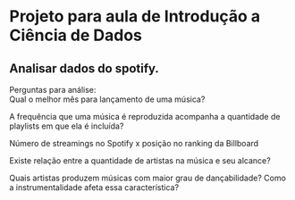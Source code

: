 # Projeto para aula de Introdução a Ciência de Dados
## Analisar dados do spotify.

Perguntas para análise:  
Qual o melhor mês para lançamento de uma música?

A frequência que uma música é reproduzida acompanha a quantidade de playlists em que ela é incluída? 

Número de streamings no Spotify x posição no ranking da Billboard

Existe relação entre a quantidade de artistas na música e seu alcance?

Quais artistas produzem músicas com maior grau de dançabilidade? Como a instrumentalidade afeta essa característica?
